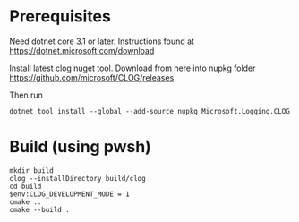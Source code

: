 # Prerequisites
Need dotnet core 3.1 or later. Instructions found at https://dotnet.microsoft.com/download

Install latest clog nuget tool. Download from here into nupkg folder https://github.com/microsoft/CLOG/releases

Then run

```
dotnet tool install --global --add-source nupkg Microsoft.Logging.CLOG
```

# Build (using pwsh)
```
mkdir build
clog --installDirectory build/clog
cd build
$env:CLOG_DEVELOPMENT_MODE = 1
cmake ..
cmake --build .
```
